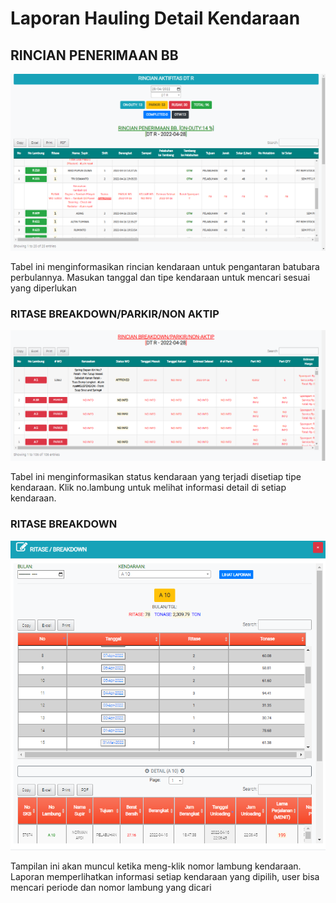 # Laporan Hauling Detail Kendaraan

## RINCIAN PENERIMAAN BB

![](../.gitbook/assets/rincian-penerimaan-bb.PNG)

Tabel ini menginformasikan rincian kendaraan untuk pengantaran batubara perbulannya. Masukan tanggal dan tipe kendaraan untuk mencari sesuai yang diperlukan

### RITASE BREAKDOWN/PARKIR/NON AKTIP

![](../.gitbook/assets/rincian-breakdown.PNG)

Tabel ini menginformasikan status kendaraan yang terjadi disetiap tipe kendaraan. Klik no.lambung untuk melihat informasi detail di setiap kendaraan.

### RITASE BREAKDOWN

![](../.gitbook/assets/ritase-breakdown.PNG)

Tampilan ini akan muncul ketika meng-klik nomor lambung kendaraan. Laporan memperlihatkan informasi setiap kendaraan yang dipilih, user bisa mencari periode dan nomor lambung yang dicari
